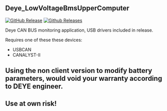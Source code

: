 ## Deye_LowVoltageBmsUpperComputer

[![GitHub Release](https://img.shields.io/github/v/release/Psynosaur/Deye_LowVoltageBmsUpperComputer.svg)](https://github.com/Psynosaur/Deye_LowVoltageBmsUpperComputer/releases/latest)  [![Github Releases](https://img.shields.io/github/downloads/Psynosaur/Deye_LowVoltageBmsUpperComputer/total.svg)](https://github.com/Psynosaur/Deye_LowVoltageBmsUpperComputer/releases/latest)

Deye CAN BUS monitoring application, USB drivers included in release.

Requires one of these these devices:
  - USBCAN
  - CANALYST-II

## Using the non client version to modify battery parameters, would void your warranty according to DEYE engineer.
## Use at own risk!
